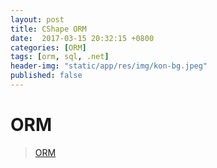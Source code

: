 ```yaml
---
layout: post
title: CShape ORM 
date:  2017-03-15 20:32:15 +0800
categories: [ORM]
tags: [orm, sql, .net]
header-img: "static/app/res/img/kon-bg.jpeg"
published: false
---
```



# ORM

> [ORM](http://www.cnblogs.com/zenghongliang/articles/1667063.html)



